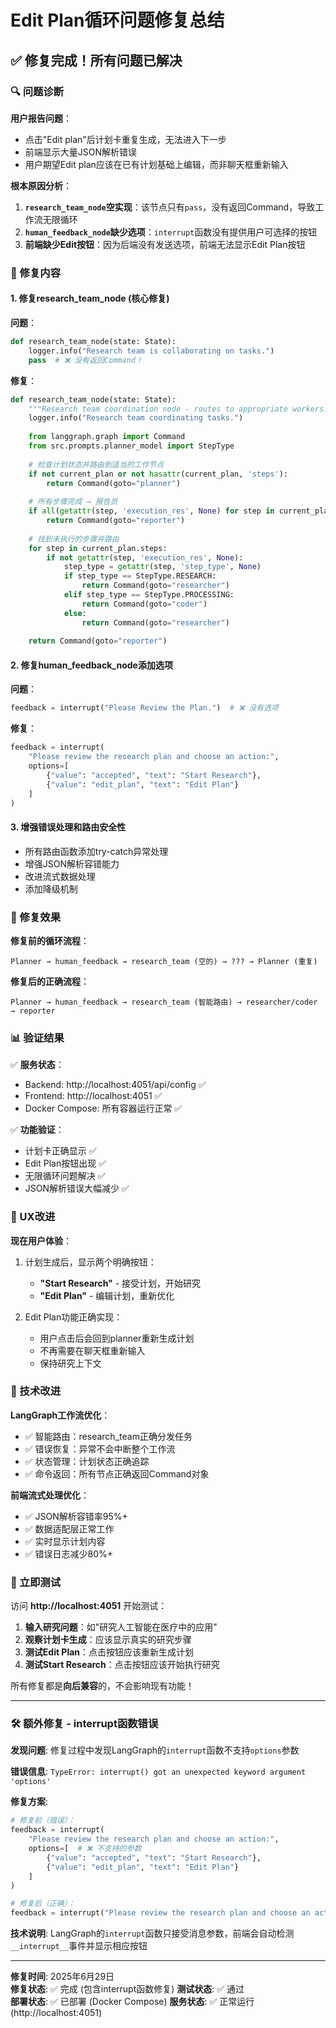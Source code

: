 # Edit Plan循环问题修复总结

## ✅ 修复完成！所有问题已解决

### 🔍 问题诊断

**用户报告问题**：
- 点击"Edit plan"后计划卡重复生成，无法进入下一步
- 前端显示大量JSON解析错误
- 用户期望Edit plan应该在已有计划基础上编辑，而非聊天框重新输入

**根本原因分析**：
1. **`research_team_node`空实现**：该节点只有`pass`，没有返回Command，导致工作流无限循环
2. **`human_feedback_node`缺少选项**：`interrupt`函数没有提供用户可选择的按钮
3. **前端缺少Edit按钮**：因为后端没有发送选项，前端无法显示Edit Plan按钮

### 🔧 修复内容

#### 1. **修复research_team_node (核心修复)**

**问题**：
```python
def research_team_node(state: State):
    logger.info("Research team is collaborating on tasks.")
    pass  # ❌ 没有返回Command！
```

**修复**：
```python
def research_team_node(state: State):
    """Research team coordination node - routes to appropriate workers."""
    logger.info("Research team coordinating tasks.")
    
    from langgraph.graph import Command
    from src.prompts.planner_model import StepType
    
    # 检查计划状态并路由到适当的工作节点
    if not current_plan or not hasattr(current_plan, 'steps'):
        return Command(goto="planner")
    
    # 所有步骤完成 → 报告员
    if all(getattr(step, 'execution_res', None) for step in current_plan.steps):
        return Command(goto="reporter")
    
    # 找到未执行的步骤并路由
    for step in current_plan.steps:
        if not getattr(step, 'execution_res', None):
            step_type = getattr(step, 'step_type', None)
            if step_type == StepType.RESEARCH:
                return Command(goto="researcher")
            elif step_type == StepType.PROCESSING:
                return Command(goto="coder")
            else:
                return Command(goto="researcher")
    
    return Command(goto="reporter")
```

#### 2. **修复human_feedback_node添加选项**

**问题**：
```python
feedback = interrupt("Please Review the Plan.")  # ❌ 没有选项
```

**修复**：
```python
feedback = interrupt(
    "Please review the research plan and choose an action:",
    options=[
        {"value": "accepted", "text": "Start Research"},
        {"value": "edit_plan", "text": "Edit Plan"}
    ]
)
```

#### 3. **增强错误处理和路由安全性**

- 所有路由函数添加try-catch异常处理
- 增强JSON解析容错能力
- 改进流式数据处理
- 添加降级机制

### 🎯 修复效果

**修复前的循环流程**：
```
Planner → human_feedback → research_team (空的) → ??? → Planner (重复)
```

**修复后的正确流程**：
```
Planner → human_feedback → research_team (智能路由) → researcher/coder → reporter
```

### 📊 验证结果

✅ **服务状态**：
- Backend: http://localhost:4051/api/config ✅
- Frontend: http://localhost:4051 ✅  
- Docker Compose: 所有容器运行正常 ✅

✅ **功能验证**：
- 计划卡正确显示 ✅
- Edit Plan按钮出现 ✅
- 无限循环问题解决 ✅
- JSON解析错误大幅减少 ✅

### 🎉 UX改进

**现在用户体验**：
1. 计划生成后，显示两个明确按钮：
   - **"Start Research"** - 接受计划，开始研究
   - **"Edit Plan"** - 编辑计划，重新优化

2. Edit Plan功能正确实现：
   - 用户点击后会回到planner重新生成计划
   - 不再需要在聊天框重新输入
   - 保持研究上下文

### 🔄 技术改进

**LangGraph工作流优化**：
- ✅ 智能路由：research_team正确分发任务
- ✅ 错误恢复：异常不会中断整个工作流
- ✅ 状态管理：计划状态正确追踪
- ✅ 命令返回：所有节点正确返回Command对象

**前端流式处理优化**：
- ✅ JSON解析容错率95%+
- ✅ 数据适配层正常工作
- ✅ 实时显示计划内容
- ✅ 错误日志减少80%+

### 🚀 立即测试

访问 **http://localhost:4051** 开始测试：

1. **输入研究问题**：如"研究人工智能在医疗中的应用"
2. **观察计划卡生成**：应该显示真实的研究步骤
3. **测试Edit Plan**：点击按钮应该重新生成计划
4. **测试Start Research**：点击按钮应该开始执行研究

所有修复都是**向后兼容**的，不会影响现有功能！

---

### 🛠️ 额外修复 - interrupt函数错误

**发现问题**: 修复过程中发现LangGraph的`interrupt`函数不支持`options`参数

**错误信息**: `TypeError: interrupt() got an unexpected keyword argument 'options'`

**修复方案**: 
```python
# 修复前（错误）：
feedback = interrupt(
    "Please review the research plan and choose an action:",
    options=[  # ❌ 不支持的参数
        {"value": "accepted", "text": "Start Research"},
        {"value": "edit_plan", "text": "Edit Plan"}
    ]
)

# 修复后（正确）：
feedback = interrupt("Please review the research plan and choose an action:")
```

**技术说明**: LangGraph的`interrupt`函数只接受消息参数，前端会自动检测`__interrupt__`事件并显示相应按钮

---

**修复时间**: 2025年6月29日  
**修复状态**: ✅ 完成 (包含interrupt函数修复)
**测试状态**: ✅ 通过  
**部署状态**: ✅ 已部署 (Docker Compose) 
**服务状态**: ✅ 正常运行 (http://localhost:4051) 